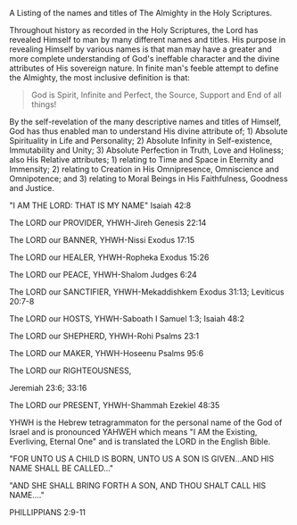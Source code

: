 A Listing of the names and titles of The Almighty in the Holy Scriptures.

Throughout history as recorded in the Holy Scriptures, the Lord has revealed Himself to man by many different names and titles.  His purpose in revealing Himself by various names is that man may have a greater and more complete understanding of God's ineffable character and the divine attributes of His sovereign nature.  In finite man's feeble attempt to define the Almighty, the most inclusive definition is that:

>God is Spirit, Infinite and Perfect, the Source, Support and End of all things!


By the self-revelation of the many descriptive names and titles of Himself, God has thus enabled man to understand His divine attribute of; 1) Absolute Spirituality in Life and Personality; 2) Absolute Infinity in Self-existence, Immutability and Unity; 3) Absolute Perfection in Truth, Love and Holiness; also His Relative attributes; 1) relating to Time and Space in Eternity and Immensity; 2) relating to Creation in His Omnipresence, Omniscience and Omnipotence; and 3) relating to Moral Beings in His Faithfulness, Goodness and Justice.

"I AM THE LORD: THAT IS MY NAME"
Isaiah 42:8

The LORD our PROVIDER, YHWH-Jireh
Genesis 22:14

The LORD our BANNER, YHWH-Nissi
Exodus 17:15

The LORD our HEALER, YHWH-Ropheka
Exodus 15:26

The LORD our PEACE, YHWH-Shalom
Judges 6:24

The LORD our SANCTIFIER, YHWH-Mekaddishkem
Exodus 31:13; Leviticus 20:7-8

The LORD our HOSTS, YHWH-Saboath
I Samuel 1:3; Isaiah 48:2

The LORD our SHEPHERD, YHWH-Rohi
Psalms 23:1

The LORD our MAKER, YHWH-Hoseenu
Psalms 95:6

The LORD our RIGHTEOUSNESS,

Jeremiah 23:6; 33:16

The LORD our PRESENT, YHWH-Shammah
Ezekiel 48:35
 
YHWH is the Hebrew tetragrammaton for the personal name of the God of Israel and is pronounced YAHWEH which means "I AM the Existing, Everliving, Eternal One" and is translated the LORD in the English Bible.

"FOR UNTO US A CHILD IS BORN, UNTO US A SON IS GIVEN...AND HIS NAME SHALL BE CALLED..."

 "AND SHE SHALL BRING FORTH A SON, AND THOU SHALT CALL HIS NAME...."

PHILLIPPIANS 2:9-11